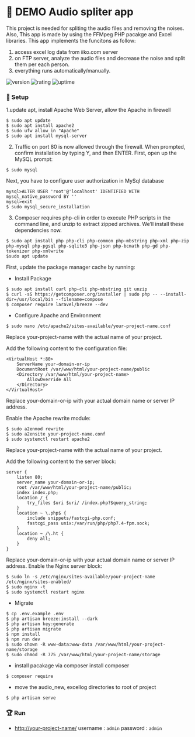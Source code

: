 # 🎉 DEMO Audio spliter app

This project is needed for spliting the audio files and removing the noises. Also, This app is made by using the FFMpeg PHP pacakge and Excel libraries. This app implements the funcitons as follow:
1. access excel log data from iiko.com server
2. on FTP server, analyze the audio files and decrease the noise and split them per each person.
3. everything runs automatically/manually.

![version](https://img.shields.io/badge/version-1.0-blue)
![rating](https://img.shields.io/badge/rating-★★★★★-yellow)
![uptime](https://img.shields.io/badge/uptime-100%25-brightgreen)

### 🚀 Setup

 1.update apt, install Apache Web Server, allow the Apache in firewell

```shell
$ sudo apt update
$ sudo apt install apache2
$ sudo ufw allow in "Apache"
$ sudo apt install mysql-server
```
2. Traffic on port 80 is now allowed through the firewall. When prompted, confirm installation by typing Y, and then ENTER.
   First, open up the MySQL prompt:
```shell
$ sudo mysql
```
Next, you have to configure user authorization in MySql database

```shell
mysql>ALTER USER 'root'@'localhost' IDENTIFIED WITH mysql_native_password BY ''
mysql>exit
$ sudo mysql_secure_installation
```
3.  Composer requires php-cli in order to execute PHP scripts in the command line, and unzip to extract zipped archives.         We’ll install these dependencies now.

```shell
$ sudo apt install php php-cli php-common php-mbstring php-xml php-zip php-mysql php-pgsql php-sqlite3 php-json php-bcmath php-gd php-tokenizer php-xmlwrite
$sudo apt update
```

First, update the package manager cache by running:
- Install Package

```shell
$ sudo apt install curl php-cli php-mbstring git unzip
$ curl -sS https://getcomposer.org/installer | sudo php -- --install-dir=/usr/local/bin --filename=compose
$ composer require laravel/breeze --dev
```

- Configure Apache and Environment

```shell
$ sudo nano /etc/apache2/sites-available/your-project-name.conf
```
 Replace your-project-name with the actual name of your project.

Add the following content to the configuration file:
```shell
<VirtualHost *:80>
    ServerName your-domain-or-ip
    DocumentRoot /var/www/html/your-project-name/public
    <Directory /var/www/html/your-project-name>
        AllowOverride All
    </Directory>
</VirtualHost>
```
Replace your-domain-or-ip with your actual domain name or server IP address.

Enable the Apache rewrite module:
```shell
$ sudo a2enmod rewrite
$ sudo a2ensite your-project-name.conf
$ sudo systemctl restart apache2
```
Replace your-project-name with the actual name of your project.

Add the following content to the server block:
```
server {
    listen 80;
    server_name your-domain-or-ip;
    root /var/www/html/your-project-name/public;
    index index.php;
    location / {
        try_files $uri $uri/ /index.php?$query_string;
    }
    location ~ \.php$ {
        include snippets/fastcgi-php.conf;
        fastcgi_pass unix:/var/run/php/php7.4-fpm.sock;
    }
    location ~ /\.ht {
        deny all;
    }
}
```
Replace your-domain-or-ip with your actual domain name or server IP address.
Enable the Nginx server block:
```shell
$ sudo ln -s /etc/nginx/sites-available/your-project-name /etc/nginx/sites-enabled/
$ sudo nginx -t
$ sudo systemctl restart nginx
```
- Migrate

```
$ cp .env.example .env
$ php artisan breeze:install --dark
$ php artisan key:generate
$ php artisan migrate
$ npm install
$ npm run dev
$ sudo chown -R www-data:www-data /var/www/html/your-project-name/storage
$ sudo chmod -R 775 /var/www/html/your-project-name/storage
```
- install pacakage via composer
  install composer
```shell
$ composer require
```
- move the audio_new, excellog directories to root of project
```shell
$ php artisan serve
```

### 🏆 Run

- [http://your-project-name/](your-project-name/) username : `admin` password : `admin`

